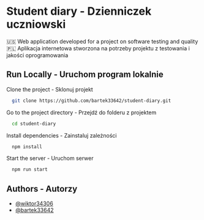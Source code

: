 
# Student diary - Dzienniczek uczniowski

🇺🇸 Web application developed for a project on software testing and quality 
🇵🇱 Aplikacja internetowa stworzona na potrzeby projektu z testowania i jakości oprogramowania

## Run Locally - Uruchom program lokalnie

Clone the project - Sklonuj projekt

```bash
  git clone https://github.com/bartek33642/student-diary.git
```

Go to the project directory - Przejdź do folderu z projektem

```bash
  cd student-diary
```

Install dependencies - Zainstaluj zależności

```bash
  npm install
```

Start the server - Uruchom serwer

```bash
  npm run start
```
    
## Authors - Autorzy

- [@wiktor34306](https://www.github.com/wiktor34306)
- [@bartek33642](https://www.github.com/bartek33642)



